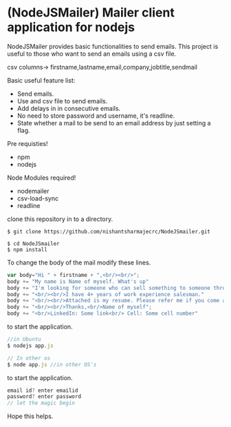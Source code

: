 # (NodeJSMailer) Mailer client application for nodejs

NodeJSMailer provides basic functionalities to send emails. This project is useful to those who want to send an emails using a csv file.

csv columns-> firstname,lastname,email,company,jobtitle,sendmail

Basic useful feature list:

 * Send emails.
 * Use and csv file to send emails.
 * Add delays in in consecutive emails.
 * No need to store password and username, it's readline.
 * State whether a mail to be send to an email address by just setting a flag.




Pre requisties!

 * npm
 * nodejs

Node Modules required!

 * nodemailer
 * csv-load-sync
 * readline


clone this repository in to a directory.
```shell
$ git clone https://github.com/nishantsharmajecrc/NodeJSmailer.git
```
```shell
$ cd NodeJSmailer
$ npm install
```

To change the body of the mail modify these lines.



```javascript
var body="Hi " + firstname + ",<br/><br/>";
body += "My name is Name of myself. What's up"
body += "I'm looking for someone who can sell something to someone through someone like me" 
body +=	"<br/><br/>I have 4+ years of work experience salesman." 
body += "<br/><br/>Attached is my resume. Please refer me if you come across any salesman."
body += "<br/><br/>Thanks,<br/>Name of myself";
body += "<br/>LinkedIn: Some link<br/> Cell: Some cell number"
 ```
to start the application.
```javascript
//in Ubuntu
$ nodejs app.js 

// In other os
$ node app.js //in other OS's 
```
to start the application.
```javascript
email id? enter emailid
password? enter password 
// let the magic begin
```



Hope this helps.